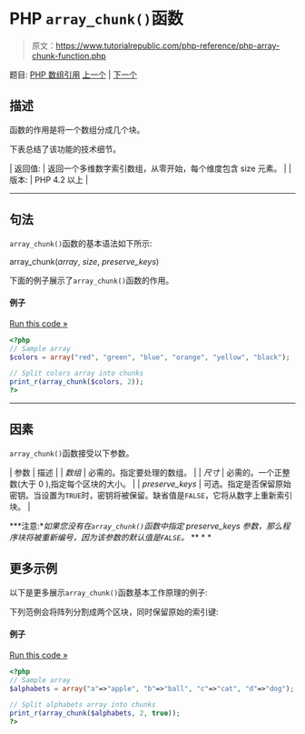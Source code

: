 # PHP `array_chunk()`函数

> 原文：<https://www.tutorialrepublic.com/php-reference/php-array-chunk-function.php>

题目: [PHP 数组引用](php-array-functions.php) [上一个](php-array-change-key-case-function.php) | [下一个](php-array-column-function.php)

## 描述

函数的作用是将一个数组分成几个块。

下表总结了该功能的技术细节。

| 返回值: | 返回一个多维数字索引数组，从零开始，每个维度包含 size 元素。 |
| 版本: | PHP 4.2 以上 |

* * *

## 句法

`array_chunk()`函数的基本语法如下所示:

array_chunk(*array*, *size*, *preserve_keys*)

下面的例子展示了`array_chunk()`函数的作用。

#### 例子

[Run this code »](../codelab.php?topic=php&file=split-an-array-into-chunks "Run this code to view the output")

```php
<?php
// Sample array
$colors = array("red", "green", "blue", "orange", "yellow", "black");

// Split colors array into chunks
print_r(array_chunk($colors, 2));
?>
```

* * *

## 因素

`array_chunk()`函数接受以下参数。

| 参数 | 描述 |
| *数组* | 必需的。指定要处理的数组。 |
| *尺寸* | 必需的。一个正整数(大于 0 ),指定每个区块的大小。 |
| *preserve_keys* | 可选。指定是否保留原始密钥。当设置为`TRUE`时，密钥将被保留。缺省值是`FALSE`，它将从数字上重新索引块。 |

 ***注意:**如果您没有在`array_chunk()`函数中指定 *preserve_keys* 参数，那么程序块将被重新编号，因为该参数的默认值是`FALSE`。*  ** * *

## 更多示例

以下是更多展示`array_chunk()`函数基本工作原理的例子:

下列范例会将阵列分割成两个区块，同时保留原始的索引键:

#### 例子

[Run this code »](../codelab.php?topic=php&file=split-an-array-into-chunks-while-preserving-keys "Run this code to view the output")

```php
<?php
// Sample array
$alphabets = array("a"=>"apple", "b"=>"ball", "c"=>"cat", "d"=>"dog");

// Split alphabets array into chunks
print_r(array_chunk($alphabets, 2, true));
?>
```

